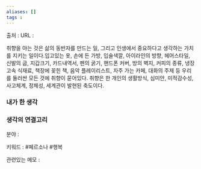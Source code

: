 ```yaml
---
aliases: []
tags :
---
```

출처 : 
URL : 

취향을 아는 것은 삶의 동반자를 만드는 일, 그리고 인생에서 중요하다고 생각하는 가치를 지키는 일이다.입고있는 옷, 손에 든 가방, 입술색깔, 아이라인의 방향, 헤어스타일, 신발의 굽, 지갑크기, 카드내역서, 펜의 굵기, 핸드폰 커버, 방의 벽지, 커피의 종류, 냉장고속 식재료, 책장에 꽂힌 책, 음악 플레이리스트, 자주 가는 카페, 대화의 주제 등 우리를 둘러싼 모든 것에 취향이 묻어있다. 취향은 한 개인의 생활방식, 심미안, 미적감수성, 사고체계, 정체성, 세계관이 발현된 축도이다.


### 내가 한 생각

### 생각의 연결고리
분야 : 

키워드 : #페르소나 #행복 

관련있는 메모 : 